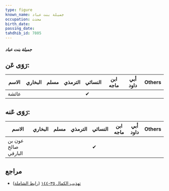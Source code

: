 ```yaml
---
type: figure
known_name: جميلة بنت عباد
occupation: محدث
birth_date:
passing_date:
tahdhib_id: 7805
---
```

##### جميلة بنت عباد

## رَوَى عَن:
| الاسم | البخاري | مسلم | الترمذي | النسائي | ابن ماجه | أبي داود | Others |
| ----- | ------- | ---- | ------- | ------- | -------- | -------- | ------ |
| عائشة |         |      |         | ✔       |          |          |        |
## رَوَى عَنه:
| الاسم               | البخاري | مسلم | الترمذي | النسائي | ابن ماجه | أبي داود | Others |
| ------------------- | ------- | ---- | ------- | ------- | -------- | -------- | ------ |
| عون بن صالح البارقي |         |      |         | ✔       |          |          |        |
## مراجع
- [تهذيب الكمال ٣٥-١٤٤](obsidian://open?vault=Tahdhib-al-Kamal&file=Figures/٧٨٠٥-جميلة%20بنت%20عباد) ([رابط الشاملة](https://shamela.ws/book/3722/18743))